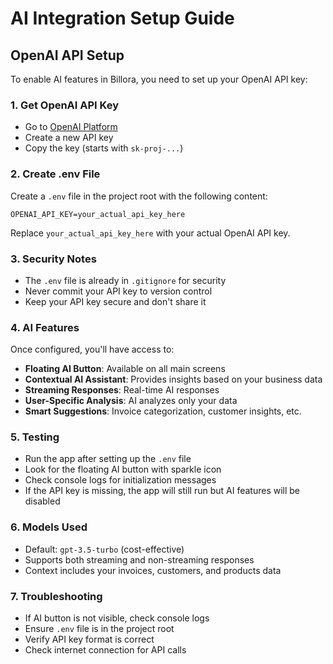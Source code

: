 # AI Integration Setup Guide

## OpenAI API Setup

To enable AI features in Billora, you need to set up your OpenAI API key:

### 1. Get OpenAI API Key
- Go to [OpenAI Platform](https://platform.openai.com/api-keys)
- Create a new API key
- Copy the key (starts with `sk-proj-...`)

### 2. Create .env File
Create a `.env` file in the project root with the following content:

```env
OPENAI_API_KEY=your_actual_api_key_here
```

Replace `your_actual_api_key_here` with your actual OpenAI API key.

### 3. Security Notes
- The `.env` file is already in `.gitignore` for security
- Never commit your API key to version control
- Keep your API key secure and don't share it

### 4. AI Features
Once configured, you'll have access to:
- **Floating AI Button**: Available on all main screens
- **Contextual AI Assistant**: Provides insights based on your business data
- **Streaming Responses**: Real-time AI responses
- **User-Specific Analysis**: AI analyzes only your data
- **Smart Suggestions**: Invoice categorization, customer insights, etc.

### 5. Testing
- Run the app after setting up the `.env` file
- Look for the floating AI button with sparkle icon
- Check console logs for initialization messages
- If the API key is missing, the app will still run but AI features will be disabled

### 6. Models Used
- Default: `gpt-3.5-turbo` (cost-effective)
- Supports both streaming and non-streaming responses
- Context includes your invoices, customers, and products data

### 7. Troubleshooting
- If AI button is not visible, check console logs
- Ensure `.env` file is in the project root
- Verify API key format is correct
- Check internet connection for API calls


















